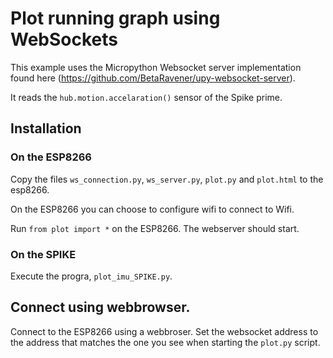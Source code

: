# Plot running graph using WebSockets

This example uses the Micropython Websocket server implementation found here (https://github.com/BetaRavener/upy-websocket-server).

It reads the `hub.motion.accelaration()` sensor of the Spike prime.

## Installation

### On the ESP8266

Copy the files `ws_connection.py`, `ws_server.py`, `plot.py` and `plot.html` to the esp8266.

On the ESP8266 you can choose to configure wifi to connect to Wifi.

Run `from plot import *` on the ESP8266. The webserver should start.

### On the SPIKE

Execute the progra, `plot_imu_SPIKE.py`.

## Connect using webbrowser.

Connect to the ESP8266 using a webbroser. Set the websocket address to the address that matches the one you see when starting the `plot.py` script.

